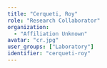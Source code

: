 ```yaml
---
title: "Cerqueti, Roy"
role: "Research Collaborator"
organization:
  - "Affiliation Unknown"
avatar: "cr.jpg"
user_groups: ["Laboratory"]
identifier: "cerqueti-roy"
---
```


